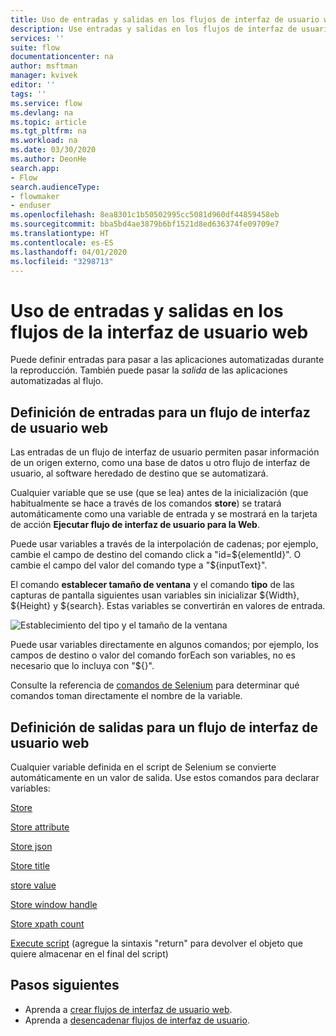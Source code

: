 ```yaml
---
title: Uso de entradas y salidas en los flujos de interfaz de usuario web | Microsoft Docs
description: Use entradas y salidas en los flujos de interfaz de usuario web.
services: ''
suite: flow
documentationcenter: na
author: msftman
manager: kvivek
editor: ''
tags: ''
ms.service: flow
ms.devlang: na
ms.topic: article
ms.tgt_pltfrm: na
ms.workload: na
ms.date: 03/30/2020
ms.author: DeonHe
search.app:
- Flow
search.audienceType:
- flowmaker
- enduser
ms.openlocfilehash: 8ea8301c1b50502995cc5081d960df44859458eb
ms.sourcegitcommit: bba5bd4ae3879b6bf1521d8ed636374fe09709e7
ms.translationtype: HT
ms.contentlocale: es-ES
ms.lasthandoff: 04/01/2020
ms.locfileid: "3298713"
---
```

# <a name="use-inputs-and-outputs-in-web-ui-flows"></a>Uso de entradas y salidas en los flujos de la interfaz de usuario web

Puede definir entradas para pasar a las aplicaciones automatizadas durante la reproducción. También puede pasar la *salida* de las aplicaciones automatizadas al flujo.

## <a name="define-inputs-for-a-web-ui-flow"></a>Definición de entradas para un flujo de interfaz de usuario web

Las entradas de un flujo de interfaz de usuario permiten pasar información de un origen externo, como una base de datos u otro flujo de interfaz de usuario, al software heredado de destino que se automatizará.

Cualquier variable que se use (que se lea) antes de la inicialización (que habitualmente se hace a través de los comandos **store**) se tratará automáticamente como una variable de entrada y se mostrará en la tarjeta de acción **Ejecutar flujo de interfaz de usuario para la Web**.

Puede usar variables a través de la interpolación de cadenas; por ejemplo, cambie el campo de destino del comando click a "id=\${elementId}". O cambie el campo del valor del comando type a "\${inputText}".

El comando **establecer tamaño de ventana** y el comando **tipo** de las capturas de pantalla siguientes usan variables sin inicializar \${Width}, \${Height} y \${search}. Estas variables se convertirán en valores de entrada.

![Establecimiento del tipo y el tamaño de la ventana](../media/inputs-outputs-web/set-window-size.png "Establecimiento del tipo y el tamaño de la ventana")

Puede usar variables directamente en algunos comandos; por ejemplo, los campos de destino o valor del comando forEach son variables, no es necesario que lo incluya con "\${}".

Consulte la referencia de [comandos de Selenium](https://www.seleniumhq.org/selenium-ide/docs/en/api/commands/) para determinar qué comandos toman directamente el nombre de la variable.

## <a name="define-outputs-for-a-web-ui-flow"></a>Definición de salidas para un flujo de interfaz de usuario web

Cualquier variable definida en el script de Selenium se convierte automáticamente en un valor de salida. Use estos comandos para declarar variables:

[Store](https://www.seleniumhq.org/selenium-ide/docs/en/api/commands/#store)

[Store attribute](https://www.seleniumhq.org/selenium-ide/docs/en/api/commands/#store-attribute)

[Store json](https://www.seleniumhq.org/selenium-ide/docs/en/api/commands/#store-json)

[Store title](https://www.seleniumhq.org/selenium-ide/docs/en/api/commands/#store-title)

[store value](https://www.seleniumhq.org/selenium-ide/docs/en/api/commands/#store-value)

[Store window handle](https://www.seleniumhq.org/selenium-ide/docs/en/api/commands/#store-window-handle)

[Store xpath count](https://www.seleniumhq.org/selenium-ide/docs/en/api/commands/#store-xpath-count)

[Execute script](https://www.seleniumhq.org/selenium-ide/docs/en/api/commands/#execute-script) (agregue la sintaxis "return" para devolver el objeto que quiere almacenar en el final del script)

## <a name="next-steps"></a>Pasos siguientes

- Aprenda a [crear flujos de interfaz de usuario web](create-web.md).
- Aprenda a [desencadenar flujos de interfaz de usuario](run-ui-flow.md).


